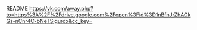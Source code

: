 README
https://vk.com/away.php?to=https%3A%2F%2Fdrive.google.com%2Fopen%3Fid%3D1nBfnJrZhAGkGs-nCnr4C-bNeTSigurdx&cc_key=
